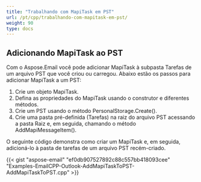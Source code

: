 ```yaml
---
title: "Trabalhando com MapiTask em PST"
url: /pt/cpp/trabalhando-com-mapitask-em-pst/
weight: 90
type: docs
---
```


## **Adicionando MapiTask ao PST**
Com o Aspose.Email você pode adicionar MapiTask à subpasta Tarefas de um arquivo PST que você criou ou carregou. Abaixo estão os passos para adicionar MapiTask a um PST:

1. Crie um objeto MapiTask.
1. Defina as propriedades do MapiTask usando o construtor e diferentes métodos.
1. Crie um PST usando o método PersonalStorage.Create().
1. Crie uma pasta pré-definida (Tarefas) na raiz do arquivo PST acessando a pasta Raiz e, em seguida, chamando o método AddMapiMessageItem().

O seguinte código demonstra como criar um MapiTask e, em seguida, adicioná-lo à pasta de tarefas de um arquivo PST recém-criado.



{{< gist "aspose-email" "ef0db907527892c88c557bb418093cee" "Examples-EmailCPP-Outlook-AddMapiTaskToPST-AddMapiTaskToPST.cpp" >}}